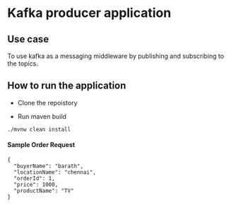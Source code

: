 # Kafka producer application 

## Use case

To use kafka as a messaging middleware by publishing and subscribing to the topics.

## How to run the application 

- Clone the repoistory

- Run maven build

```
./mvnw clean install
```

#### Sample Order Request

```
{
  "buyerName": "barath",
  "locationName": "chennai",
  "orderId": 1,
  "price": 1000,
  "productName": "TV"
}
```